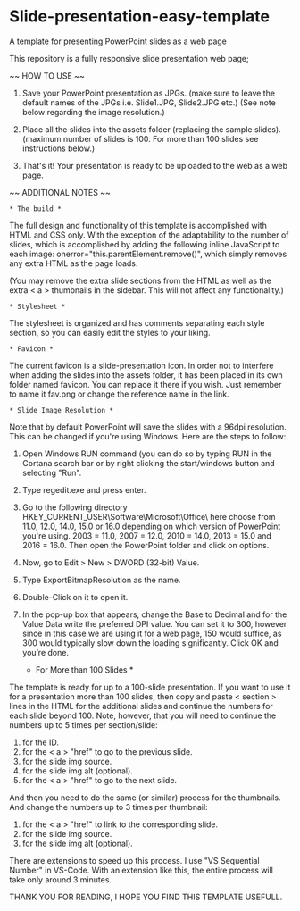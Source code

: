 # Slide-presentation-easy-template
A template for presenting PowerPoint slides as a web page

This repository is a fully responsive slide presentation web page;

~~ HOW TO USE ~~

1. Save your PowerPoint presentation as JPGs. (make sure to leave the default names of the JPGs i.e. Slide1.JPG, Slide2.JPG etc.)
    (See note below regarding the image resolution.)

2. Place all the slides into the assets folder (replacing the sample slides).
    (maximum number of slides is 100. For more than 100 slides see instructions below.)

3. That's it! Your presentation is ready to be uploaded to the web as a web page.

~~ ADDITIONAL NOTES ~~


    * The build *

The full design and functionality of this template is accomplished with HTML and CSS only. With the exception of the adaptability to the number of slides, which is accomplished by adding the following inline JavaScript to each image: onerror="this.parentElement.remove()", which simply removes any extra HTML as the page loads.

(You may remove the extra slide sections from the HTML as well as the extra < a > thumbnails in the sidebar. This will not affect any functionality.)


    * Stylesheet *

The stylesheet is organized and has comments separating each style section, so you can easily edit the styles to your liking.


    * Favicon *

The current favicon is a slide-presentation icon. In order not to interfere when adding the slides into the assets folder, it has been placed in its own folder named favicon. You can replace it there if you wish. Just remember to name it fav.png or change the reference name in the link.


    * Slide Image Resolution *

Note that by default PowerPoint will save the slides with a 96dpi resolution. This can be changed if you're using Windows. Here are the steps to follow:
1. Open Windows RUN command (you can do so by typing RUN in the Cortana search bar or by right clicking the start/windows button and selecting "Run".
2. Type regedit.exe and press enter.
3. Go to the following directory HKEY_CURRENT_USER\Software\Microsoft\Office\ here choose from 11.0, 12.0, 14.0, 15.0 or 16.0 depending on which version of PowerPoint you're using. 2003 = 11.0, 2007 = 12.0, 2010 = 14.0, 2013 = 15.0 and 2016 = 16.0.
Then open the PowerPoint folder and click on options.
4. Now, go to Edit > New > DWORD (32-bit) Value.
5. Type ExportBitmapResolution as the name.
6. Double-Click on it to open it.
7. In the pop-up box that appears, change the Base to Decimal and for the Value Data write the preferred DPI value. You can set it to 300, however since in this case we are using it for a web page, 150 would suffice, as 300 would typically slow down the loading significantly. Click OK and you’re done.


    * For More than 100 Slides *

The template is ready for up to a 100-slide presentation. If you want to use it for a presentation more than 100 slides, then copy and paste < section > lines in the HTML for the additional slides and continue the numbers for each slide beyond 100. Note, however, that you will need to continue the numbers up to 5 times per section/slide:
1. for the ID.
2. for the < a > "href" to go to the previous slide.
3. for the slide img source.
4. for the slide img alt (optional).
5. for the < a > "href" to go to the next slide.

And then you need to do the same (or similar) process for the thumbnails. And change the numbers up to 3 times per thumbnail:
1. for the < a > "href" to link to the corresponding slide.
2. for the slide img source.
3. for the slide img alt (optional).

There are extensions to speed up this process. I use "VS Sequential Number" in VS-Code. With an extension like this, the entire process will take only around 3 minutes.

THANK YOU FOR READING, I HOPE YOU FIND THIS TEMPLATE USEFULL.

